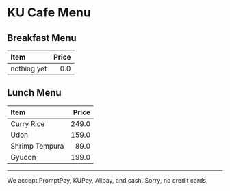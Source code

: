 # KU Cafe Menu

## Breakfast Menu

| Item                                   | Price |
|:---------------------------------------|------:|
| nothing yet                            |  0.0  |

## Lunch Menu

| Item                                   | Price |
|:---------------------------------------|------:|
| Curry Rice                             |  249.0 |
| Udon                                   |  159.0 |
| Shrimp Tempura                         |   89.0 |
| Gyudon                                 |  199.0 |



---

We accept PromptPay, KUPay, Alipay, and cash. Sorry, no credit cards.
